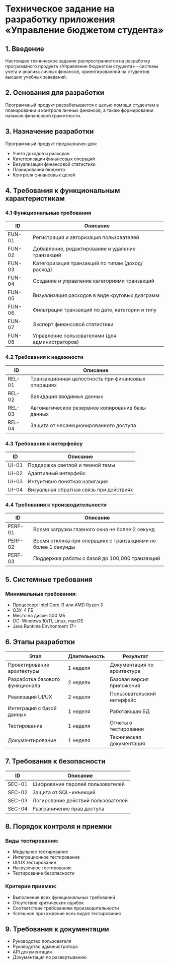 # Техническое задание на разработку приложения «Управление бюджетом студента»

## 1. Введение
Настоящее техническое задание распространяется на разработку программного продукта «Управление бюджетом студента» - системы учета и анализа личных финансов, ориентированной на студентов высших учебных заведений.

## 2. Основания для разработки
Программный продукт разрабатывается с целью помощи студентам в планировании и контроле личных финансов, а также формировании навыков финансовой грамотности.

## 3. Назначение разработки
Программный продукт предназначен для:
- Учета доходов и расходов
- Категоризации финансовых операций
- Визуализации финансовой статистики
- Планирования бюджета
- Контроля финансовых целей

## 4. Требования к функциональным характеристикам

### 4.1 Функциональные требования

| ID | Описание |
|----|----------|
| FUN-01 | Регистрация и авторизация пользователей |
| FUN-02 | Добавление, редактирование и удаление транзакций |
| FUN-03 | Категоризация транзакций по типам (доход/расход) |
| FUN-04 | Создание и управление категориями транзакций |
| FUN-05 | Визуализация расходов в виде круговых диаграмм |
| FUN-06 | Фильтрация транзакций по дате, категории и типу |
| FUN-07 | Экспорт финансовой статистики |
| FUN-08 | Управление пользователями (для администраторов) |

### 4.2 Требования к надежности

| ID | Описание |
|----|----------|
| REL-01 | Транзакционная целостность при финансовых операциях |
| REL-02 | Валидация вводимых данных |
| REL-03 | Автоматическое резервное копирование базы данных |
| REL-04 | Защита от несанкционированного доступа |

### 4.3 Требования к интерфейсу

| ID | Описание |
|----|----------|
| UI-01 | Поддержка светлой и темной темы |
| UI-02 | Адаптивный интерфейс |
| UI-03 | Интуитивно понятная навигация |
| UI-04 | Визуальная обратная связь при действиях |

### 4.4 Требования к производительности

| ID | Описание |
|----|----------|
| PERF-01 | Время загрузки главного окна не более 2 секунд |
| PERF-02 | Время отклика при операциях с транзакциями не более 1 секунды |
| PERF-03 | Поддержка работы с базой до 100,000 транзакций |

## 5. Системные требования

### Минимальные требования:
- Процессор: Intel Core i3 или AMD Ryzen 3
- ОЗУ: 4 ГБ
- Место на диске: 500 МБ
- ОС: Windows 10/11, Linux, macOS
- Java Runtime Environment 17+

## 6. Этапы разработки

| Этап | Длительность | Результат |
|------|--------------|-----------|
| Проектирование архитектуры | 1 неделя | Документация по архитектуре |
| Разработка базового функционала | 2 недели | Базовая версия приложения |
| Реализация UI/UX | 2 недели | Пользовательский интерфейс |
| Интеграция с базой данных | 1 неделя | Работающая БД |
| Тестирование | 1 неделя | Отчеты о тестировании |
| Документирование | 1 неделя | Техническая документация |

## 7. Требования к безопасности

| ID | Описание |
|----|----------|
| SEC-01 | Шифрование паролей пользователей |
| SEC-02 | Защита от SQL-инъекций |
| SEC-03 | Логирование действий пользователей |
| SEC-04 | Разграничение прав доступа |

## 8. Порядок контроля и приемки

### Виды тестирования:
- Модульное тестирование
- Интеграционное тестирование
- UI/UX тестирование
- Нагрузочное тестирование
- Тестирование безопасности

### Критерии приемки:
- Выполнение всех функциональных требований
- Отсутствие критических ошибок
- Соответствие требованиям производительности
- Успешное прохождение всех видов тестирования

## 9. Требования к документации
- Руководство пользователя
- Руководство администратора
- API документация
- Документация по развертыванию 